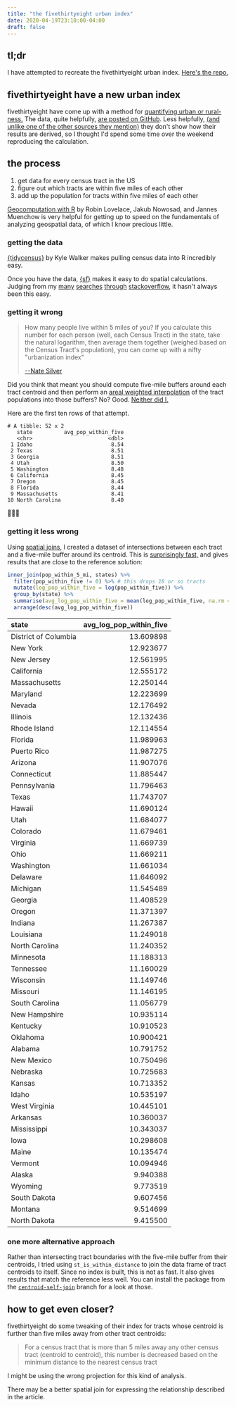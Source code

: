 ```yaml
---
title: "the fivethirtyeight urban index"
date: 2020-04-19T23:10:00-04:00
draft: false
---
```


## tl;dr

I have attempted to recreate the fivethirtyeight urban index. [Here's the repo.](https://github.com/edavidaja/urbanindex)

## fivethirtyeight have a new urban index

fivethirtyeight have come up with a method for [quantifying urban or rural-ness.](https://fivethirtyeight.com/features/how-urban-or-rural-is-your-state-and-what-does-that-mean-for-the-2020-election/)
The data, quite helpfully, [are posted on GitHub](https://github.com/fivethirtyeight/data/tree/master/urbanization-index).
Less helpfully, [(and unlike one of the other sources they mention)](https://github.com/theatlantic/citylab-data/blob/master/citylab-congress/district_class.R) they don't show how their results are derived, so I thought I'd spend some time over the weekend reproducing the calculation.

## the process

1. get data for every census tract in the US
1. figure out which tracts are within five miles of each other
1. add up the population for tracts within five miles of each other

[Geocomputation with R](https://geocompr.robinlovelace.net/) by Robin Lovelace, Jakub Nowosad, and Jannes Muenchow is very helpful for getting up to speed on the fundamentals of analyzing geospatial data, of which I know precious little.

### getting the data

[{tidycensus}](https://walkerke.github.io/tidycensus/) by Kyle Walker makes pulling census data into R incredibly easy. 

Once you have the data, [{sf}](https://r-spatial.github.io/sf/) makes it easy to do spatial calculations. Judging from my [many](https://gis.stackexchange.com/questions/41956/summing-attributes-intersected-by-under-a-radius/41958#41958)
[searches](https://gis.stackexchange.com/questions/16637/how-to-use-buffers-to-estimate-the-attribute-data-for-a-given-polygon)
[through](https://gis.stackexchange.com/questions/16358/algorithm-for-finding-population-for-a-given-center-point-and-radius-in-us)
[stackoverflow](https://gis.stackexchange.com/questions/305888/calculating-population-within-buffer-in-qgis), it hasn't always been this easy.

### getting it wrong

> How many people live within 5 miles of you? If you calculate this number for each person (well, each Census Tract) in the state, take the natural logarithm, then average them together (weighed based on the Census Tract's population), you can come up with a nifty "urbanization index"
>
> [--Nate Silver](https://twitter.com/NateSilver538/status/1200498385125433344)

Did you think that meant you should compute five-mile buffers around each tract centroid and then perform an [areal weighted interpolation](https://cran.r-project.org/web/packages/areal/vignettes/areal-weighted-interpolation.html) of the tract populations into those buffers?
No? Good. [Neither did I.](https://gitlab.com/edavidaja/urbanindex/-/commit/eecfff72ae05895793cdc8848a95c0dc81b2a6a8#a1fd5ff31c985be6909cafb890edbeec07a52abe_0_33)

Here are the first ten rows of that attempt.

```
# A tibble: 52 x 2
   state          avg_pop_within_five
   <chr>                        <dbl>
 1 Idaho                         8.54
 2 Texas                         8.51
 3 Georgia                       8.51
 4 Utah                          8.50
 5 Washington                    8.48
 6 California                    8.45
 7 Oregon                        8.45
 8 Florida                       8.44
 9 Massachusetts                 8.41
10 North Carolina                8.40
```

🙅🏾‍♂️

### getting it less wrong

Using [spatial joins](https://cran.r-project.org/web/packages/sf/vignettes/sf4.html#joining_two_feature_sets_based_on_attributes), I created a dataset of intersections between each tract and a five-mile buffer around its centroid.
This is [surprisingly fast,](https://www.r-spatial.org/r/2017/06/22/spatial-index.html) and gives results that are close to the reference solution:

```r
inner_join(pop_within_5_mi, states) %>% 
  filter(pop_within_five != 0) %>% # this drops 18 or so tracts
  mutate(log_pop_within_five = log(pop_within_five)) %>% 
  group_by(state) %>% 
  summarise(avg_log_pop_within_five = mean(log_pop_within_five, na.rm = TRUE)) %>% 
  arrange(desc(avg_log_pop_within_five))
```

|state                | avg_log_pop_within_five|
|:--------------------|-----------------------:|
|District of Columbia |               13.609898|
|New York             |               12.923677|
|New Jersey           |               12.561995|
|California           |               12.555172|
|Massachusetts        |               12.250144|
|Maryland             |               12.223699|
|Nevada               |               12.176492|
|Illinois             |               12.132436|
|Rhode Island         |               12.114554|
|Florida              |               11.989963|
|Puerto Rico          |               11.987275|
|Arizona              |               11.907076|
|Connecticut          |               11.885447|
|Pennsylvania         |               11.796463|
|Texas                |               11.743707|
|Hawaii               |               11.690124|
|Utah                 |               11.684077|
|Colorado             |               11.679461|
|Virginia             |               11.669739|
|Ohio                 |               11.669211|
|Washington           |               11.661034|
|Delaware             |               11.646092|
|Michigan             |               11.545489|
|Georgia              |               11.408529|
|Oregon               |               11.371397|
|Indiana              |               11.267387|
|Louisiana            |               11.249018|
|North Carolina       |               11.240352|
|Minnesota            |               11.188313|
|Tennessee            |               11.160029|
|Wisconsin            |               11.149746|
|Missouri             |               11.146195|
|South Carolina       |               11.056779|
|New Hampshire        |               10.935114|
|Kentucky             |               10.910523|
|Oklahoma             |               10.900421|
|Alabama              |               10.791752|
|New Mexico           |               10.750496|
|Nebraska             |               10.725683|
|Kansas               |               10.713352|
|Idaho                |               10.535197|
|West Virginia        |               10.445101|
|Arkansas             |               10.360037|
|Mississippi          |               10.343037|
|Iowa                 |               10.298608|
|Maine                |               10.135474|
|Vermont              |               10.094946|
|Alaska               |                9.940388|
|Wyoming              |                9.773519|
|South Dakota         |                9.607456|
|Montana              |                9.514699|
|North Dakota         |                9.415500|

### one more alternative approach

Rather than intersecting tract boundaries with the five-mile buffer from their centroids, I tried using `st_is_within_distance` to join the data frame of tract centroids to itself. Since no index is built, this is not as fast. It also gives results that match the reference less well. You can install the package from the [`centroid-self-join`](https://github.com/edavidaja/urbanindex/tree/centroid-self-join) branch for a look at those.

## how to get even closer?

fivethirtyeight do some tweaking of their index for tracts whose centroid is further than five miles away from other tract centroids:

> For a census tract that is more than 5 miles away any other census tract (centroid to centroid), this number is decreased based on the minimum distance to the nearest census tract

I might be using the wrong projection for this kind of analysis.

There may be a better spatial join for expressing the relationship described in the article.
